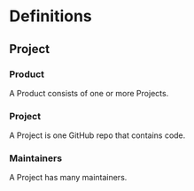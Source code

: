 # Definitions

## Project

### Product

A Product consists of one or more Projects.

### Project

A Project is one GitHub repo that contains code.

### Maintainers

A Project has many maintainers.